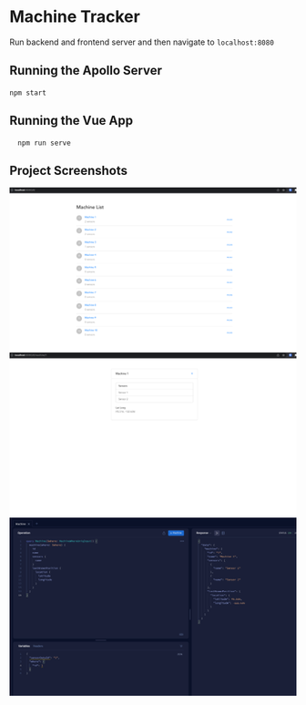 # Machine Tracker

Run backend and frontend server and then navigate to `localhost:8080`

## Running the Apollo Server

```shell
npm start
```

## Running the Vue App

```shell
  npm run serve
```

## Project Screenshots

![1](./images/1.png)
![2](./images/2.png)
![3](./images/3.png)



